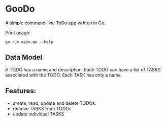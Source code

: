 # GooDo

A simple command-line ToDo app written in Go.

Print usage:

    go run main.go --help

## Data Model

A TODO has a name and description.
Each TODO can have a list of TASKS associated with the TODO. 
Each TASK has only a name.

## Features:

 - create, read, update and delete TODOs.
 - remove TASKS from TODOs
 - update individual TASKS
